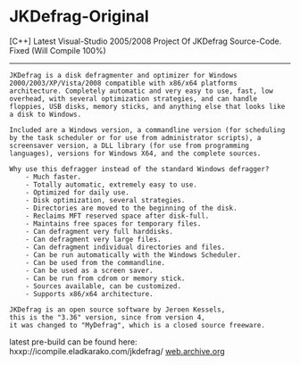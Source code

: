 # JKDefrag-Original
[C++] Latest Visual-Studio 2005/2008 Project Of JKDefrag Source-Code. Fixed (Will Compile 100%)


<hr/>

```
JKDefrag is a disk defragmenter and optimizer for Windows 2000/2003/XP/Vista/2008 compatible with x86/x64 platforms architecture. Completely automatic and very easy to use, fast, low overhead, with several optimization strategies, and can handle floppies, USB disks, memory sticks, and anything else that looks like a disk to Windows.

Included are a Windows version, a commandline version (for scheduling by the task scheduler or for use from administrator scripts), a screensaver version, a DLL library (for use from programming languages), versions for Windows X64, and the complete sources.

Why use this defragger instead of the standard Windows defragger?
 	- Much faster.
 	- Totally automatic, extremely easy to use.
 	- Optimized for daily use.
 	- Disk optimization, several strategies.
 	- Directories are moved to the beginning of the disk.
 	- Reclaims MFT reserved space after disk-full.
 	- Maintains free spaces for temporary files.
 	- Can defragment very full harddisks.
 	- Can defragment very large files.
 	- Can defragment individual directories and files.
 	- Can be run automatically with the Windows Scheduler.
 	- Can be used from the commandline.
 	- Can be used as a screen saver.
 	- Can be run from cdrom or memory stick.
 	- Sources available, can be customized.
 	- Supports x86/x64 architecture.

JKDefrag is an open source software by Jeroen Kessels,
this is the "3.36" version, since from version 4,
it was changed to "MyDefrag", which is a closed source freeware.
```

latest pre-build can be found here: hxxp://icompile.eladkarako.com/jkdefrag/ [web.archive.org](https://web.archive.org/web/20161216015541/icompile.eladkarako.com/jkdefrag)
